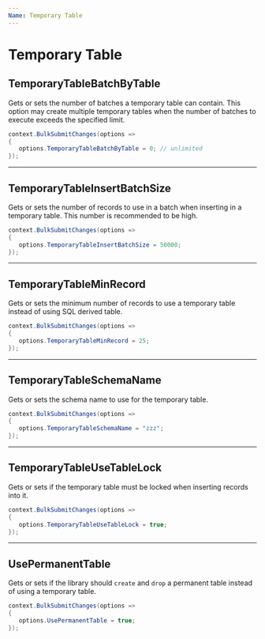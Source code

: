 ```yaml
---
Name: Temporary Table
---
```


# Temporary Table

## TemporaryTableBatchByTable
Gets or sets the number of batches a temporary table can contain. This option may create multiple temporary tables when the number of batches to execute exceeds the specified limit.


```csharp
context.BulkSubmitChanges(options =>
{
   options.TemporaryTableBatchByTable = 0; // unlimited
});
```

---

## TemporaryTableInsertBatchSize
Gets or sets the number of records to use in a batch when inserting in a temporary table. This number is recommended to be high.


```csharp
context.BulkSubmitChanges(options =>
{
   options.TemporaryTableInsertBatchSize = 50000;
});
```

---

## TemporaryTableMinRecord
Gets or sets the minimum number of records to use a temporary table instead of using SQL derived table.


```csharp
context.BulkSubmitChanges(options =>
{
   options.TemporaryTableMinRecord = 25;
});
```

---

## TemporaryTableSchemaName
Gets or sets the schema name to use for the temporary table.


```csharp
context.BulkSubmitChanges(options =>
{
   options.TemporaryTableSchemaName = "zzz";
});
```

---

## TemporaryTableUseTableLock
Gets or sets if the temporary table must be locked when inserting records into it.


```csharp
context.BulkSubmitChanges(options =>
{
   options.TemporaryTableUseTableLock = true;
});
```


---

## UsePermanentTable
Gets or sets if the library should `create` and `drop` a permanent table instead of using a temporary table.


```csharp
context.BulkSubmitChanges(options =>
{
   options.UsePermanentTable = true;
});
```
